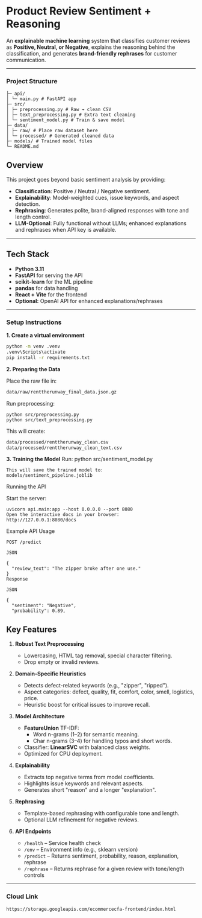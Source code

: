 # Product Review Sentiment + Reasoning

An **explainable machine learning** system that classifies customer reviews as **Positive, Neutral, or Negative**, explains the reasoning behind the classification, and generates **brand-friendly rephrases** for customer communication.

---

### Project Structure
```
├─ api/
│ └─ main.py # FastAPI app
├─ src/
│ ├─ preprocessing.py # Raw → clean CSV
│ ├─ text_preprocessing.py # Extra text cleaning
│ └─ sentiment_model.py # Train & save model
├─ data/
│ ├─ raw/ # Place raw dataset here
│ └─ processed/ # Generated cleaned data
├─ models/ # Trained model files
└─ README.md
```

## Overview

This project goes beyond basic sentiment analysis by providing:

- **Classification**: Positive / Neutral / Negative sentiment.
- **Explainability**: Model-weighted cues, issue keywords, and aspect detection.
- **Rephrasing**: Generates polite, brand-aligned responses with tone and length control.
- **LLM-Optional**: Fully functional without LLMs; enhanced explanations and rephrases when API key is available.

---

## Tech Stack

- **Python 3.11**
- **FastAPI** for serving the API
- **scikit-learn** for the ML pipeline
- **pandas** for data handling
- **React + Vite** for the frontend
- **Optional:** OpenAI API for enhanced explanations/rephrases

---
### Setup Instructions

**1. Create a virtual environment**

```bash
python -m venv .venv
.venv\Scripts\activate
pip install -r requirements.txt
```

**2. Preparing the Data**

Place the raw file in:
```bash
data/raw/renttherunway_final_data.json.gz
```
Run preprocessing:
```
python src/preprocessing.py
python src/text_preprocessing.py
```

This will create:
```bash
data/processed/renttherunway_clean.csv
data/processed/renttherunway_clean_text.csv
```

**3. Training the Model**
Run: python src/sentiment_model.py
```
This will save the trained model to:
models/sentiment_pipeline.joblib
```

Running the API

Start the server:
```
uvicorn api.main:app --host 0.0.0.0 --port 8080
Open the interactive docs in your browser:
http://127.0.0.1:8080/docs
```

Example API Usage
```
POST /predict

JSON

{
  "review_text": "The zipper broke after one use."
}
Response

JSON

{
  "sentiment": "Negative",
  "probability": 0.89,
```

## Key Features

1. **Robust Text Preprocessing**  
   - Lowercasing, HTML tag removal, special character filtering.  
   - Drop empty or invalid reviews.

2. **Domain-Specific Heuristics**  
   - Detects defect-related keywords (e.g., "zipper", "ripped").  
   - Aspect categories: defect, quality, fit, comfort, color, smell, logistics, price.  
   - Heuristic boost for critical issues to improve recall.

3. **Model Architecture**  
   - **FeatureUnion** TF-IDF:  
     - Word n-grams (1–2) for semantic meaning.  
     - Char n-grams (3–4) for handling typos and short words.  
   - Classifier: **LinearSVC** with balanced class weights.  
   - Optimized for CPU deployment.

4. **Explainability**  
   - Extracts top negative terms from model coefficients.  
   - Highlights issue keywords and relevant aspects.  
   - Generates short "reason" and a longer "explanation".

5. **Rephrasing**  
   - Template-based rephrasing with configurable tone and length.  
   - Optional LLM refinement for negative reviews.

6. **API Endpoints**  
   - `/health` – Service health check  
   - `/env` – Environment info (e.g., sklearn version)  
   - `/predict` – Returns sentiment, probability, reason, explanation, rephrase  
   - `/rephrase` – Returns rephrase for a given review with tone/length controls  

---
### Cloud Link
```bash
https://storage.googleapis.com/ecommercecfa-frontend/index.html
```


